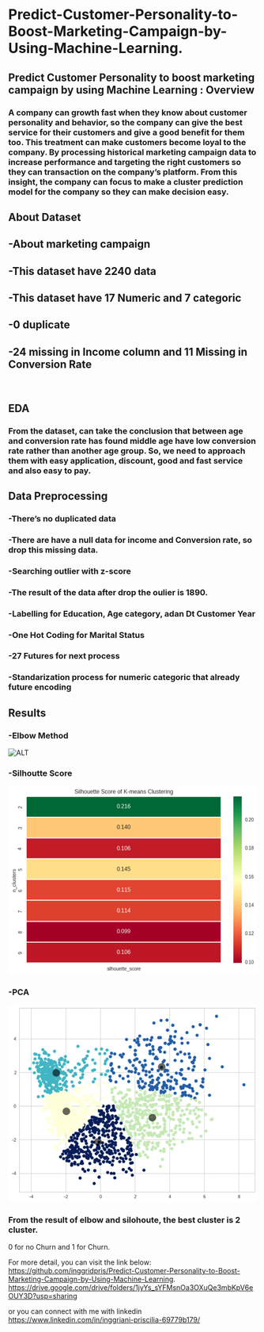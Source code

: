 # Predict-Customer-Personality-to-Boost-Marketing-Campaign-by-Using-Machine-Learning.

## Predict Customer Personality to boost marketing campaign by using Machine Learning : Overview <br>
### A company can growth fast when they know about customer personality and behavior, so the company can give the best service for their customers and give a good benefit for them too. This treatment can make customers become loyal to the company. By processing historical marketing campaign data to increase performance and targeting the right customers so they can transaction on the company’s platform. From this insight, the company can focus to make a cluster prediction model for the company so they can make decision easy. <br>

## About Dataset <br>
## -About marketing campaign <br>
## -This dataset have 2240 data <br>
## -This dataset have 17 Numeric and 7 categoric <br>
## -0 duplicate <br>
## -24 missing in Income column and 11 Missing in Conversion Rate <br>
<br>

## EDA <br>
### From the dataset, can take the conclusion that between age and conversion rate has found middle age have low conversion rate rather than another age group. So, we need to approach them with easy application, discount, good and fast service and also easy to pay. <br>

## Data Preprocessing <br>
### -There’s no duplicated data <br>
### -There are have a null data for income and Conversion rate, so drop this missing data. <br>
### -Searching outlier with z-score <br>
### -The result of the data after drop the oulier is 1890. <br>
### -Labelling for Education, Age category, adan Dt Customer Year <br>
### -One Hot Coding for Marital Status <br>
### -27 Futures for next process <br>
### -Standarization process for numeric categoric that already future encoding <br>

## Results <br>
### -Elbow Method <br>
![ALT](https://github.com/inggridpris/Predict-Customer-Personality-to-Boost-Marketing-Campaign-by-Using-Machine-Learning./blob/main/fig/elbow.jpg] "Elbow Method")
<br>
### -Silhoutte Score <br>
![ALT](https://github.com/inggridpris/Predict-Customer-Personality-to-Boost-Marketing-Campaign-by-Using-Machine-Learning./blob/main/fig/silhoutte.jpg  "Silhoutte Score")
<br>
### -PCA <br>
![ALT](https://github.com/inggridpris/Predict-Customer-Personality-to-Boost-Marketing-Campaign-by-Using-Machine-Learning./blob/main/fig/pca.jpg "PCA")
<br>

### From the result of elbow and silohoute, the best cluster is 2 cluster. <br>
0 for no Churn and 1 for Churn.
<br>

For more detail, you can visit the link below:
https://github.com/inggridpris/Predict-Customer-Personality-to-Boost-Marketing-Campaign-by-Using-Machine-Learning.
https://drive.google.com/drive/folders/1jyYs_sYFMsnOa3OXuQe3mbKpV6eOUY3D?usp=sharing

or you can connect with me with linkedin
https://www.linkedin.com/in/inggriani-priscilia-69779b179/
